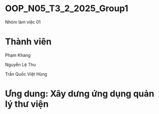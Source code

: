 # OOP_N05_T3_2_2025_Group1
Nhóm làm việc 01

# Thành viên

Phạm Khang

Nguyễn Lệ Thu

Trần Quốc Việt Hùng

# Ưng dung: Xây dưng ứng dụng quản lý thư viện
